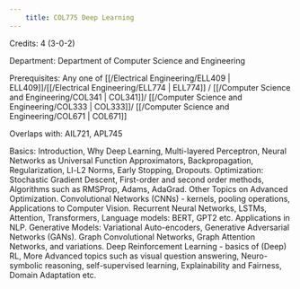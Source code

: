 ```yaml
---
    title: COL775 Deep Learning
---
```

Credits: 4 (3-0-2)

Department: Department of Computer Science and Engineering

Prerequisites: Any one of [[/Electrical Engineering/ELL409 | ELL409]]/[[/Electrical Engineering/ELL774 | ELL774]] / [[/Computer Science and Engineering/COL341 | COL341]]/ [[/Computer Science and Engineering/COL333 | COL333]]/ [[/Computer Science and Engineering/COL671 | COL671]]

Overlaps with: AIL721, APL745

Basics: Introduction, Why Deep Learning, Multi-layered Perceptron, Neural Networks as Universal Function Approximators, Backpropagation, Regularization, Ll-L2 Norms, Early Stopping, Dropouts. Optimization: Stochastic Gradient Descent, First-order and second order methods, Algorithms such as RMSProp, Adams, AdaGrad. Other Topics on Advanced Optimization. Convolutional Networks (CNNs) - kernels, pooling operations, Applications to Computer Vision. Recurrent Neural Networks, LSTMs, Attention, Transformers, Language models: BERT, GPT2 etc. Applications in NLP. Generative Models: Variational Auto-encoders, Generative Adversarial Networks (GANs). Graph Convolutional Networks, Graph Attention Networks, and variations. Deep Reinforcement Learning - basics of (Deep) RL, More Advanced topics such as visual question answering, Neuro-symbolic reasoning, self-supervised learning, Explainability and Fairness, Domain Adaptation etc.